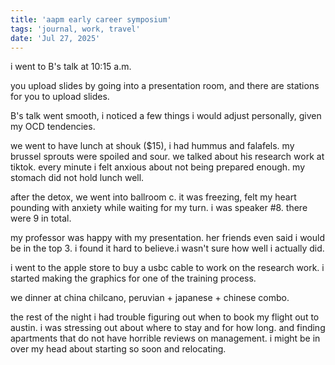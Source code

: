 ```yaml
---
title: 'aapm early career symposium'
tags: 'journal, work, travel'
date: 'Jul 27, 2025'
---
```


i went to B's talk at 10:15 a.m.

you upload slides by going into a presentation room, and there are stations for you to upload slides.

B's talk went smooth, i noticed a few things i would adjust personally, given my OCD tendencies.

we went to have lunch at shouk ($15), i had hummus and falafels. my brussel sprouts were spoiled and sour. we talked about his research work at tiktok. every minute i felt anxious about not being prepared enough. my stomach did not hold lunch well.

after the detox, we went into ballroom c. it was freezing, felt my heart pounding with anxiety while waiting for my turn. i was speaker #8. there were 9 in total.

my professor was happy with my presentation. her friends even said i would be in the top 3. i found it hard to believe.i wasn't sure how well i actually did.

i went to the apple store to buy a usbc cable to work on the research work. i started making the graphics for one of the training process.

we dinner at china chilcano, peruvian + japanese + chinese combo.

the rest of the night i had trouble figuring out when to book my flight out to austin. i was stressing out about where to stay and for how long. and finding apartments that do not have horrible reviews on management. i might be in over my head about starting so soon and relocating.
